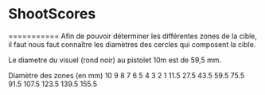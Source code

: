 ShootScores
===========

===========
Afin de pouvoir déterminer les différentes zones de la cible, il faut nous faut connaître les diamètres des cercles qui composent la cible.

Le diametre du visuel (rond noir)  au pistolet 10m est de  59,5 mm.
        
Diamètre des zones (en mm)
10    9       8       7       6       5       4       3       2       1
11.5  27.5    43.5    59.5    75.5    91.5    107.5   123.5   139.5   155.5
